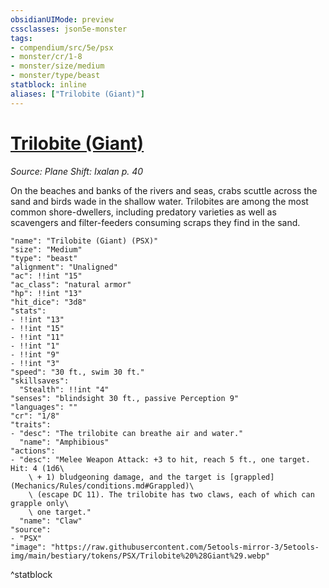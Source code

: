 ```yaml
---
obsidianUIMode: preview
cssclasses: json5e-monster
tags:
- compendium/src/5e/psx
- monster/cr/1-8
- monster/size/medium
- monster/type/beast
statblock: inline
aliases: ["Trilobite (Giant)"]
---
```

# [Trilobite (Giant)](Mechanics\bestiary\beast/trilobite-giant-psx.md)
*Source: Plane Shift: Ixalan p. 40*  

On the beaches and banks of the rivers and seas, crabs scuttle across the sand and birds wade in the shallow water. Trilobites are among the most common shore-dwellers, including predatory varieties as well as scavengers and filter-feeders consuming scraps they find in the sand.

```statblock
"name": "Trilobite (Giant) (PSX)"
"size": "Medium"
"type": "beast"
"alignment": "Unaligned"
"ac": !!int "15"
"ac_class": "natural armor"
"hp": !!int "13"
"hit_dice": "3d8"
"stats":
- !!int "13"
- !!int "15"
- !!int "11"
- !!int "1"
- !!int "9"
- !!int "3"
"speed": "30 ft., swim 30 ft."
"skillsaves":
  "Stealth": !!int "4"
"senses": "blindsight 30 ft., passive Perception 9"
"languages": ""
"cr": "1/8"
"traits":
- "desc": "The trilobite can breathe air and water."
  "name": "Amphibious"
"actions":
- "desc": "Melee Weapon Attack: +3 to hit, reach 5 ft., one target. Hit: 4 (1d6\
    \ + 1) bludgeoning damage, and the target is [grappled](Mechanics/Rules/conditions.md#Grappled)\
    \ (escape DC 11). The trilobite has two claws, each of which can grapple only\
    \ one target."
  "name": "Claw"
"source":
- "PSX"
"image": "https://raw.githubusercontent.com/5etools-mirror-3/5etools-img/main/bestiary/tokens/PSX/Trilobite%20%28Giant%29.webp"
```
^statblock